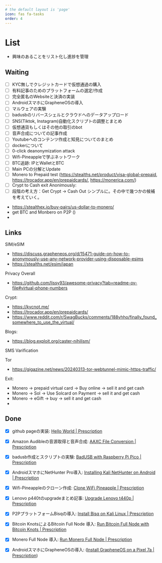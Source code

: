 ```yaml
---
# the default layout is 'page'
icon: fas fa-tasks
order: 4
---
```


# List

- 興味のあることをリスト化し進捗を管理

## Waiting

- [ ] KYC無しでクレジットカードで仮想通過の購入
- [ ] 有料記事のためのプラットフォームの選定/作成
- [ ] 完全匿名のWebsiteと決済の実装
- [ ] AndroidスマホにGrapheneOSの導入
- [ ] マルウェアの実験
- [ ] badusbのリバースシェルとクラウドへのデータアップロード
- [ ] SNS(Tiktok, Instagram)自動化スクリプトの調整とまとめ
- [ ] 仮想通貨もしくはその他の取引のbot
- [ ] 音声合成についての記事作成
- [ ] Youtubeへのコンテンツ作成と知見についてのまとめ
- [ ] dockerについて
- [ ] 0-click deanonymization attack
- [ ] Wifi-Pineappleで学ぶネットワーク
- [ ] BTC追跡: IPとWalletとBTC
- [ ] Main PCの分解とUpdate
- [ ] Monero to Prepaid test (https://stealths.net/product/visa-global-prepaid, https://trocador.app/en/prepaidcards/, https://monerica.com/)
- [ ] Crypt to Cash exit Anonimously: 
- [ ] 段階の考え方：Get Crypt → Cash Out シンプルに。その中で幾つかの候補を考えていく。
- https://stealthex.io/buy-pairs/us-dollar-to-monero/
- get BTC and Monbero on P2P ()
- 

## Links
SIM/eSIM
- https://discuss.grapheneos.org/d/15471-guide-on-how-to-anonymously-use-any-network-provider-using-disposable-esims
- https://stealths.net/esim/japan

Privacy Overall
- https://github.com/lissy93/awesome-privacy?tab=readme-ov-file#virtual-phone-numbers

Crypt:
- https://kycnot.me/
- https://trocador.app/en/prepaidcards/
- https://www.reddit.com/r/SwagBucks/comments/188vhho/finally_found_somewhere_to_use_the_virtual/

Blogs:
- https://blog.exploit.org/caster-nihilism/

SMS Varification

Tor
- https://gigazine.net/news/20240313-tor-webtunnel-mimic-https-traffic/

Exit:
- Monero → prepaid virtual card → Buy online → sell it and get cash
- Monero → Sol → Use Solcard on Payment → sell it and get cash
- Monero → eGift → buy → sell it and get cash 
- 



## Done

- [x] github pageの実装: [Hello World \| Prescription](https://prescription1337.github.io/posts/1st-post/)
- [x] Amazon Audibleの音源取得と音声合成: [AAXC File Conversion \| Prescription](https://prescription1337.github.io/posts/AAXC-file-conversion/)
- [x] badusb作成とスクリプトの実験: [BadUSB with Raspberry Pi Pico \| Prescription](https://prescription1337.github.io/posts/BadUSB/)
- [x] AndroidスマホにNetHunter Pro導入: [Installing Kali NetHunter on Android \| Prescription](https://prescription1337.github.io/posts/Installing-Kali-NetHunter-on-Android/)
- [x] Wifi-Pineappleのクローン作成: [Clone WiFi Pineapple \| Prescription](https://prescription1337.github.io/posts/Wifi-Pineapple-Clone/)
- [x] Lenovo p440tのupgradeまとめ記事: [Upgrade Lenovo t440p \| Prescription](https://prescription1337.github.io/posts/Lenovo-T440P-Upgrade/)
- [x] P2PプラットフォームBisqの導入: [Install Bisq on Kali Linux \| Prescription](https://prescription1337.github.io/posts/P2P-Bisq/)
- [x] Bitcoin KnotsによるBitcoin Full Node 導入: [Run Bitcoin Full Node with Bitcoin Knots \| Prescription](https://prescription1337.github.io/posts/Bitcoin-Full-Node/)
- [x] Monero Full Node 導入: [Run Monero Full Node \| Prescription](https://prescription1337.github.io/posts/Monero-Full-Node/)
- [x] AndroidスマホにGrapheneOSの導入: ([Install GrapheneOS on a Pixel 7a \| Prescription](https://prescription1337.github.io/posts/GrapheneOS/))




